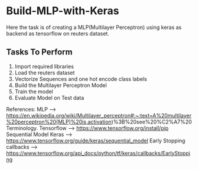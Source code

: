 # Build-MLP-with-Keras

Here the task is of creating a MLP(Multilayer Perceptron) using keras as backend as tensorflow on reuters dataset.

## Tasks To Perform
1) Import required libraries
2) Load the reuters dataset
3) Vectorize Sequences and one hot encode class labels
4) Build the Multilayer Perceptron Model
5) Train the model
6) Evaluate Model on Test data

References:
MLP -->  https://en.wikipedia.org/wiki/Multilayer_perceptron#:~:text=A%20multilayer%20perceptron%20(MLP)%20is,activation)%3B%20see%20%C2%A7%20Terminology.
Tensorflow --> https://www.tensorflow.org/install/pip
Sequential Model Keras --> https://www.tensorflow.org/guide/keras/sequential_model
Early Stopping callbacks --> https://www.tensorflow.org/api_docs/python/tf/keras/callbacks/EarlyStopping
